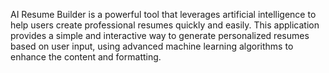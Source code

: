 AI Resume Builder is a powerful tool that leverages artificial intelligence to help users create professional resumes quickly and easily. This application provides a simple and interactive way to generate personalized resumes based on user input, using advanced machine learning algorithms to enhance the content and formatting.

